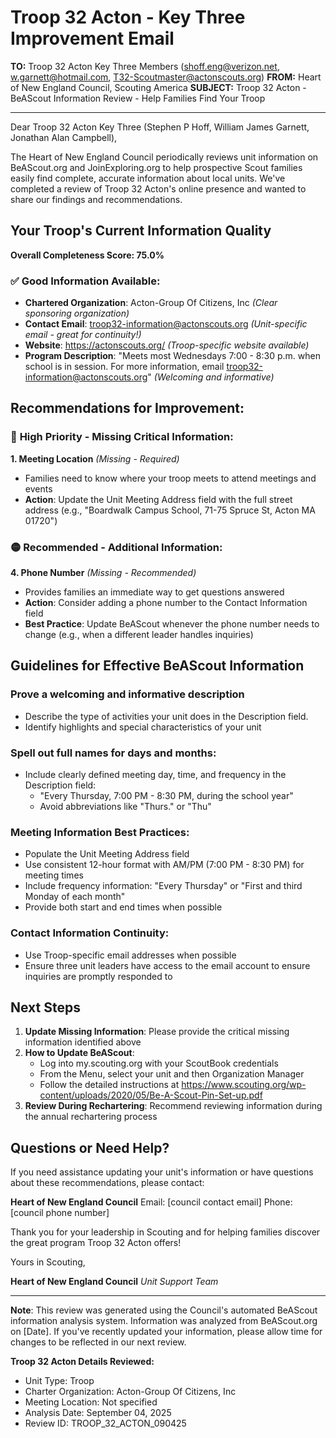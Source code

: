 # Troop 32 Acton - Key Three Improvement Email

**TO:** Troop 32 Acton Key Three Members (shoff.eng@verizon.net, w.garnett@hotmail.com, T32-Scoutmaster@actonscouts.org)
**FROM:** Heart of New England Council, Scouting America
**SUBJECT:** Troop 32 Acton - BeAScout Information Review - Help Families Find Your Troop

---

Dear Troop 32 Acton Key Three (Stephen P Hoff, William James Garnett, Jonathan Alan Campbell),

The Heart of New England Council periodically reviews unit information on BeAScout.org and JoinExploring.org to help prospective Scout families easily find complete, accurate information about local units. We've completed a review of Troop 32 Acton's online presence and wanted to share our findings and recommendations.

## Your Troop's Current Information Quality

**Overall Completeness Score: 75.0%**

### ✅ **Good Information Available:**
- **Chartered Organization**: Acton-Group Of Citizens, Inc *(Clear sponsoring organization)*
- **Contact Email**: troop32-information@actonscouts.org *(Unit-specific email - great for continuity!)*
- **Website**: https://actonscouts.org/ *(Troop-specific website available)*
- **Program Description**: "Meets most Wednesdays 7:00 - 8:30 p.m. when school is in session. For more information, email troop32-information@actonscouts.org" *(Welcoming and informative)*

## Recommendations for Improvement:

### 🔴 **High Priority - Missing Critical Information:**

**1. Meeting Location** *(Missing - Required)*
- Families need to know where your troop meets to attend meetings and events
- **Action**: Update the Unit Meeting Address field with the full street address (e.g., "Boardwalk Campus School, 71-75 Spruce St, Acton MA 01720")

### 🟡 **Recommended - Additional Information:**

**4. Phone Number** *(Missing - Recommended)*
- Provides families an immediate way to get questions answered
- **Action**: Consider adding a phone number to the Contact Information field
- **Best Practice**: Update BeAScout whenever the phone number needs to change (e.g., when a different leader handles inquiries)

## Guidelines for Effective BeAScout Information

### **Prove a welcoming and informative description**
- Describe the type of activities your unit does in the Description field.
- Identify highlights and special characteristics of your unit

### **Spell out full names for days and months:**
- Include clearly defined meeting day, time, and frequency in the Description field:
  - "Every Thursday, 7:00 PM - 8:30 PM, during the school year"
  - Avoid abbreviations like "Thurs." or "Thu"

### **Meeting Information Best Practices:**
- Populate the Unit Meeting Address field
- Use consistent 12-hour format with AM/PM (7:00 PM - 8:30 PM) for meeting times
- Include frequency information: "Every Thursday" or "First and third Monday of each month"
- Provide both start and end times when possible

### **Contact Information Continuity:**
- Use Troop-specific email addresses when possible
- Ensure three unit leaders have access to the email account to ensure inquiries are promptly responded to

## Next Steps

1. **Update Missing Information**: Please provide the critical missing information identified above
2. **How to Update BeAScout**: 
   - Log into my.scouting.org with your ScoutBook credentials
   - From the Menu, select your unit and then Organization Manager
   - Follow the detailed instructions at
     https://www.scouting.org/wp-content/uploads/2020/05/Be-A-Scout-Pin-Set-up.pdf
3. **Review During Rechartering**: Recommend reviewing information during the annual rechartering process

## Questions or Need Help?

If you need assistance updating your unit's information or have questions about these recommendations, please contact:

**Heart of New England Council**
Email: [council contact email]
Phone: [council phone number]

Thank you for your leadership in Scouting and for helping families discover the great program Troop 32 Acton offers!

Yours in Scouting,

**Heart of New England Council**
*Unit Support Team*

---

**Note**: This review was generated using the Council's automated BeAScout information analysis system. Information was analyzed from BeAScout.org on [Date]. If you've recently updated your information, please allow time for changes to be reflected in our next review.

**Troop 32 Acton Details Reviewed:**
- Unit Type: Troop
- Charter Organization: Acton-Group Of Citizens, Inc
- Meeting Location: Not specified
- Analysis Date: September 04, 2025
- Review ID: TROOP_32_ACTON_090425
